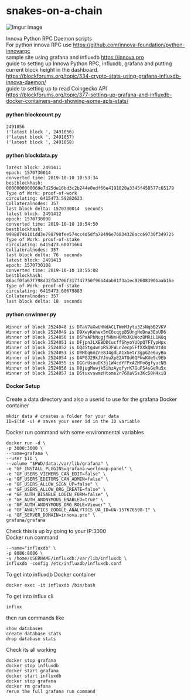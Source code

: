 # snakes-on-a-chain
![Imgur Image](https://i.imgur.com/7pgCRBV.png)

Innova Python RPC Daemon scripts  
For python innova RPC use https://github.com/innova-foundation/python-innovarpc  
sample site using grafana and influxdb https://innova.pro  
guide to setting up Innova Python RPC, influxdb, grafana and putting current block height in the dashboard.  
https://blockforums.org/topic/334-crypto-stats-using-grafana-influxdb-innova-daemon/  
guide to setting up to read Coingecko API  
https://blockforums.org/topic/377-setting-up-grafana-and-influxdb-docker-containers-and-showing-some-apis-stats/

#### python blockcount.py  
```
2491056
('latest block ', 2491056)
('latest block ', 2491057)
('latest block ', 2491058)
```
#### python blockdata.py  
```
latest block: 2491411
epoch: 1570730014
converted time: 2019-10-10 10:53:34
bestblockhash: 0000000000069e7d25de16bd3c2b244e0edf66e4191820a3345f458577c65179
Type of Work: proof-of-work
circulating: 6415473.59282623
Collateralnodes: 357
last block delta: 1570730014  seconds
latest block: 2491412
epoch: 1570730090
converted time: 2019-10-10 10:54:50
bestblockhash: 99888746101dd3e798790fee574cc4d5dfa78496e76834328acc69730f349725
Type of Work: proof-of-stake
circulating: 6415473.60071664
Collateralnodes: 357
last block delta: 76  seconds
latest block: 2491413
epoch: 1570730108
converted time: 2019-10-10 10:55:08
bestblockhash: 86acf0fa67f798d32fb3706f317f47750f96b4dab01f3a1ec92608390baab16e
Type of Work: proof-of-stake
circulating: 6415473.60679883
Collateralnodes: 357
last block delta: 18  seconds
```  
#### python cnwinner.py  
```
Winner of block 2524048 is DTaV7aXwUHNdACLTWmMJytu3ZsNqbB2VKV
Winner of block 2524049 is D9XwyKehex5mC6cqgpBSUngHoDna3EoUD6
Winner of block 2524050 is D5PaAPbNugjfHNnH6MbJKUWozBMRiL1N8q
Winner of block 2524051 is DFjpnJLXEBDDCucffShyoYUQpQ7FTypHpx
Winner of block 2524052 is DQ45tg4wnpRSJFWLnZecp5FfXXkQWUVtd4
Winner of block 2524053 is DRMbq6mZre8J4gdLA1xGetr3gpG2e6uyBo
Winner of block 2524054 is DAPGJ29kJYJyuXpE2ATGd6QPkwKUe9c9Eb
Winner of block 2524055 is DGGrUsauDK3j1W4cdYFPxAZMPo8gfyucNB
Winner of block 2524056 is D8jugMuwjk5ihzAyqfyrK7GuFS4sGeRu5x
Winner of block 2524057 is D5tuxvswmzHtoms2r76XaVSs3Kc58H4xiQ
```
#### Docker Setup
Create a data directory and also a userid to use for the grafana Docker container  
```
mkdir data # creates a folder for your data
ID=$(id -u) # saves your user id in the ID variable
```
Docker run command with some environmental variables  
```
docker run -d \
-p 3000:3000 \
--name=grafana \
--user $ID \
--volume "$PWD/data:/var/lib/grafana" \
-e "GF_INSTALL_PLUGINS=grafana-worldmap-panel" \
-e "GF_USERS_VIEWERS_CAN_EDIT=false" \
-e "GF_USERS_EDITORS_CAN_ADMIN=false" \
-e "GF_USERS_ALLOW_SIGN_UP=false" \
-e "GF_USERS_ALLOW_ORG_CREATE=false" \
-e "GF_AUTH_DISABLE_LOGIN_FORM=false" \
-e "GF_AUTH_ANONYMOUS_ENABLED=true" \
-e "GF_AUTH_ANONYMOUS_ORG_ROLE=Viewer" \
-e "GF_ANALYTICS_GOOGLE_ANALYTICS_UA_ID=UA-157676508-1" \
-e "GF_SERVER_DOMAIN=innova.pro" \
grafana/grafana
```
Check this is up by going to your IP:3000  
Docker run command  
```
--name="influxdb" \
-p 8086:8086 \
-v /home/USERNAME/influxdb:/var/lib/influxdb \
influxdb -config /etc/influxdb/influxdb.conf
```
To get into influxdb Docker container
```
docker exec -it influxdb /bin/bash
```
To get into influx cli  
```
influx
```
then run commands like  
```
show databases
create database stats
drop database stats
```
Check its all working  
```
docker stop grafana
docker stop influxdb
docker start grafana
docker start influxdb
docker stop grafana
docker rm grafana
rerun the full grafana run command
```
